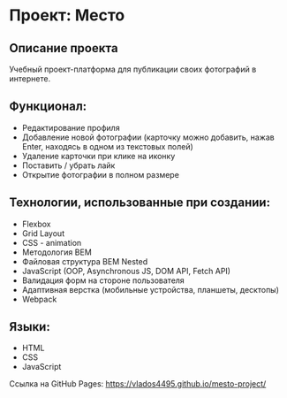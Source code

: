 # Проект: Место

## Описание проекта
Учебный проект-платформа для публикации своих фотографий в интернете.

## Функционал:

- Редактирование профиля
- Добавление новой фотографии (карточку можно добавить, нажав Enter, находясь в одном из текстовых полей)
- Удаление карточки при клике на иконку
- Поставить / убрать лайк
- Открытие фотографии в полном размере

## Технологии, использованные при создании:

- Flexbox
- Grid Layout
- CSS - animation
- Методология BEM
- Файловая структура BEM Nested
- JavaScript (OOP, Asynchronous JS, DOM API, Fetch API)
- Валидация форм на стороне пользователя
- Адаптивная верстка (мобильные устройства, планшеты, десктопы)
- Webpack

## Языки:

- HTML
- CSS
- JavaScript

Ссылка на GitHub Pages: https://vlados4495.github.io/mesto-project/

